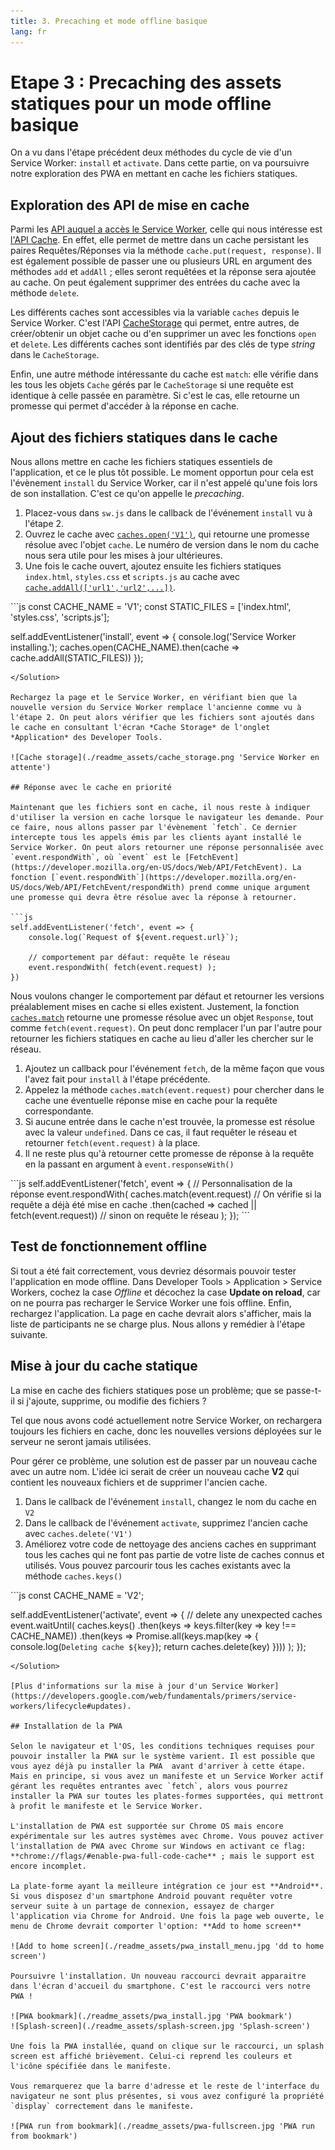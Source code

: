 ```yaml
---
title: 3. Precaching et mode offline basique
lang: fr
---
```


# Etape 3 : Precaching des assets statiques pour un mode offline basique

On a vu dans l'étape précédent deux méthodes du cycle de vie d'un Service Worker: `install` et `activate`. Dans cette partie, on va poursuivre notre exploration des PWA en mettant en cache les fichiers statiques.

## Exploration des API de mise en cache

Parmi les [API auquel a accès le Service Worker](https://developer.mozilla.org/en-US/docs/Web/API/Service_Worker_API), celle qui nous intéresse est [l'API Cache](https://developer.mozilla.org/en-US/docs/Web/API/Cache). En effet, elle permet de mettre dans un cache persistant les paires Requêtes/Réponses via la méthode `cache.put(request, response)`. Il est également possible de passer une ou plusieurs URL en argument des méthodes `add` et `addAll` ; elles seront requêtées et la réponse sera ajoutée au cache. On peut également supprimer des entrées du cache avec la méthode `delete`.

Les différents caches sont accessibles via la variable `caches` depuis le Service Worker. C'est l'API [CacheStorage](https://developer.mozilla.org/en-US/docs/Web/API/CacheStorage) qui permet, entre autres, de créer/obtenir un objet cache ou d'en supprimer un avec les fonctions `open` et `delete`. Les différents caches sont identifiés par des clés de type _string_ dans le `CacheStorage`.

Enfin, une autre méthode intéressante du cache est `match`: elle vérifie dans les tous les objets `Cache` gérés par le `CacheStorage` si une requête est identique à celle passée en paramètre. Si c'est le cas, elle retourne un promesse qui permet d'accéder à la réponse en cache.

## Ajout des fichiers statiques dans le cache

Nous allons mettre en cache les fichiers statiques essentiels de l'application, et ce le plus tôt possible. Le moment opportun pour cela est l'évènement `install` du Service Worker, car il n'est appelé qu'une fois lors de son installation. C'est ce qu'on appelle le *precaching*.

1. Placez-vous dans `sw.js` dans le callback de l'événement `install` vu à l'étape 2.
2. Ouvrez le cache avec [`caches.open('V1')`](https://developer.mozilla.org/en-US/docs/Web/API/CacheStorage/open), qui retourne une promesse résolue avec l'objet `cache`. Le numéro de version dans le nom du cache nous sera utile pour les mises à jour ultérieures.
3. Une fois le cache ouvert, ajoutez ensuite les fichiers statiques `index.html`, `styles.css` et `scripts.js` au cache avec [`cache.addAll(['url1','url2',...])`](https://developer.mozilla.org/en-US/docs/Web/API/Cache/addAll).

<Solution>
```js
const CACHE_NAME = 'V1';
const STATIC_FILES = ['index.html', 'styles.css', 'scripts.js'];

self.addEventListener('install', event => {
  console.log('Service Worker installing.');
  caches.open(CACHE_NAME).then(cache => cache.addAll(STATIC_FILES))
});
```
</Solution>

Rechargez la page et le Service Worker, en vérifiant bien que la nouvelle version du Service Worker remplace l'ancienne comme vu à l'étape 2. On peut alors vérifier que les fichiers sont ajoutés dans le cache en consultant l'écran *Cache Storage* de l'onglet *Application* des Developer Tools.

![Cache storage](./readme_assets/cache_storage.png 'Service Worker en attente')

## Réponse avec le cache en priorité

Maintenant que les fichiers sont en cache, il nous reste à indiquer d'utiliser la version en cache lorsque le navigateur les demande. Pour ce faire, nous allons passer par l'évènement `fetch`. Ce dernier intercepte tous les appels émis par les clients ayant installé le Service Worker. On peut alors retourner une réponse personnalisée avec `event.respondWith`, où `event` est le [FetchEvent](https://developer.mozilla.org/en-US/docs/Web/API/FetchEvent). La fonction [`event.respondWith`](https://developer.mozilla.org/en-US/docs/Web/API/FetchEvent/respondWith) prend comme unique argument une promesse qui devra être résolue avec la réponse à retourner. 

```js
self.addEventListener('fetch', event => {
	console.log(`Request of ${event.request.url}`);
	
	// comportement par défaut: requête le réseau
	event.respondWith( fetch(event.request) );
})
```

Nous voulons changer le comportement par défaut et retourner les versions préalablement mises en cache si elles existent. Justement, la fonction [`caches.match`](https://developer.mozilla.org/en-US/docs/Web/API/CacheStorage/match) retourne une promesse résolue avec un objet `Response`, tout comme `fetch(event.request)`. On peut donc remplacer l'un par l'autre pour retourner les fichiers statiques en cache au lieu d'aller les chercher sur le réseau.

1. Ajoutez un callback pour l'événement `fetch`, de la même façon que vous l'avez fait pour `install` à l'étape précédente.
2. Appelez la méthode `caches.match(event.request)` pour chercher dans le cache une éventuelle réponse mise en cache pour la requête correspondante.
3. Si aucune entrée dans le cache n'est trouvée, la promesse est résolue avec la valeur `undefined`. Dans ce cas, il faut requêter le réseau et retourner `fetch(event.request)` à la place.
4. Il ne reste plus qu'à retourner cette promesse de réponse à la requête en la passant en argument à `event.responseWith()` 

<Solution>
```js
self.addEventListener('fetch', event => {
  // Personnalisation de la réponse
  event.respondWith(
    caches.match(event.request) // On vérifie si la requête a déjà été mise en cache
    .then(cached => cached || fetch(event.request)) // sinon on requête le réseau
  );
});
```
</Solution>

## Test de fonctionnement offline

Si tout a été fait correctement, vous devriez désormais pouvoir tester l'application en mode offline. Dans Developer Tools > Application > Service Workers, cochez la case *Offline* et décochez la case **Update on reload**, car on ne pourra pas recharger le Service Worker une fois offline. Enfin, rechargez l'application. La page en cache devrait alors s'afficher, mais la liste de participants ne se charge plus. Nous allons y remédier à l'étape suivante.

## Mise à jour du cache statique

La mise en cache des fichiers statiques pose un problème; que se passe-t-il si j'ajoute, supprime, ou modifie des fichiers ?

Tel que nous avons codé actuellement notre Service Worker, on rechargera toujours les fichiers en cache, donc les nouvelles versions déployées sur le serveur ne seront jamais utilisées.

Pour gérer ce problème, une solution est de passer par un nouveau cache avec un autre nom. L'idée ici serait de créer un nouveau cache **V2** qui contient les nouveaux fichiers et de supprimer l'ancien cache. 

1. Dans le callback de l'événement `install`, changez le nom du cache en `V2`
2. Dans le callback de l'événement `activate`, supprimez l'ancien cache avec `caches.delete('V1')`
3. Améliorez votre code de nettoyage des anciens caches en supprimant tous les caches qui ne font pas partie de votre liste de caches connus et utilisés. Vous pouvez parcourir tous les caches existants avec la méthode `caches.keys()`

<Solution>
```js
const CACHE_NAME = 'V2';

self.addEventListener('activate', event => {
  // delete any unexpected caches
  event.waitUntil(
    caches.keys()
    .then(keys => keys.filter(key => key !== CACHE_NAME))
    .then(keys => Promise.all(keys.map(key => {
        console.log(`Deleting cache ${key}`);
        return caches.delete(key)
    })))
  );
});
```
</Solution>

[Plus d'informations sur la mise à jour d'un Service Worker](https://developers.google.com/web/fundamentals/primers/service-workers/lifecycle#updates).

## Installation de la PWA

Selon le navigateur et l'OS, les conditions techniques requises pour pouvoir installer la PWA sur le système varient. Il est possible que vous ayez déjà pu installer la PWA  avant d'arriver à cette étape. Mais en principe, si vous avez un manifeste et un Service Worker actif gérant les requêtes entrantes avec `fetch`, alors vous pourrez installer la PWA sur toutes les plates-formes supportées, qui mettront à profit le manifeste et le Service Worker.

L'installation de PWA est supportée sur Chrome OS mais encore expérimentale sur les autres systèmes avec Chrome. Vous pouvez activer l'installation de PWA avec Chrome sur Windows en activant ce flag: **chrome://flags/#enable-pwa-full-code-cache** ; mais le support est encore incomplet.

La plate-forme ayant la meilleure intégration ce jour est **Android**. Si vous disposez d'un smartphone Android pouvant requêter votre serveur suite à un partage de connexion, essayez de charger l'application via Chrome for Android. Une fois la page web ouverte, le menu de Chrome devrait comporter l'option: **Add to home screen**

![Add to home screen](./readme_assets/pwa_install_menu.jpg 'dd to home screen')

Poursuivre l'installation. Un nouveau raccourci devrait apparaitre dans l'écran d'accueil du smartphone. C'est le raccourci vers notre PWA !

![PWA bookmark](./readme_assets/pwa_install.jpg 'PWA bookmark')
![Splash-screen](./readme_assets/splash-screen.jpg 'Splash-screen')

Une fois la PWA installée, quand on clique sur le raccourci, un splash screen est affiché brièvement. Celui-ci reprend les couleurs et l'icône spécifiée dans le manifeste.

Vous remarquerez que la barre d'adresse et le reste de l'interface du navigateur ne sont plus présentes, si vous avez configuré la propriété `display` correctement dans le manifeste.

![PWA run from bookmark](./readme_assets/pwa-fullscreen.jpg 'PWA run from bookmark')
